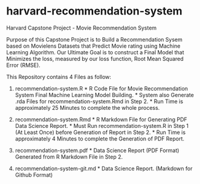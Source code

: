 # harvard-recommendation-system
Harvard Capstone Project - Movie Recommendation System

Purpose of this Capstone Project is to Build a Recommendation Sysem based on Movielens Datasets that Predict Movie rating using Machine Learning Algorithm.  Our Ultimate Goal is to construct a Final Model that Minimizes the loss, measured by our loss function, Root Mean Squared Error (RMSE).

This Repository contains 4 Files as follow:

1. recommendation-system.R       * R Code File for Movie Recommendation System Final Machine Learning Model Building.
                                 * System also Generate .rda Files for recommendation-system.Rmd in Step 2.
                                 * Run Time is approximately 25 Minutes to complete the whole process.

2. recommendation-system.Rmd     * R Markdown File for Generating PDF Data Science Report.
                                 * Must Run recommendation-system.R in Step 1 (At Least Once) before Generation of Report in Step 2.
                                 * Run Time is approximately 4 Minutes to complete the Generation of PDF Report.

3. recommendation-system.pdf     * Data Science Report (PDF Format) Generated from R Markdown File in Step 2.

4. recommendation-system-git.md  * Data Science Report. (Markdown for Github Format)
